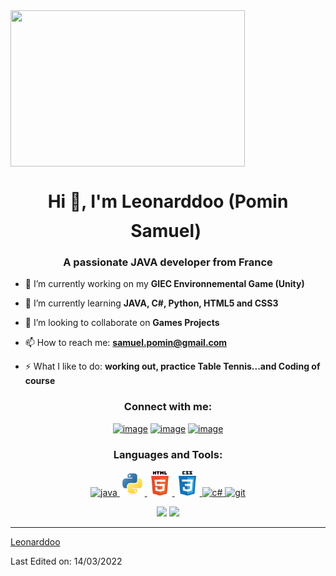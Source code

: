 <img align="top" height="250" width="375" alt="" src="https://media.giphy.com/media/qgQUggAC3Pfv687qPC/giphy.gif">

<h1 align="center">Hi 👋, I'm Leonarddoo (Pomin Samuel) <img height="40"</h1>
<h3 align="center">A passionate JAVA developer from France</h3>

- 🔭 I’m currently working on my **GIEC Environnemental Game (Unity)**

- 🌱 I’m currently learning **JAVA, C#, Python, HTML5 and CSS3**

- 👯 I’m looking to collaborate on **Games Projects**

- 📫 How to reach me: **samuel.pomin@gmail.com**

- ⚡ What I like to do: **working out, practice Table Tennis...and Coding of course**

<h3 align="center">Connect with me:</h3>
<div align="center">

[![image](https://img.shields.io/badge/Linked%20In-0A66C2.svg?style=for-the-badge&logo=linkedin&logoColor=white)](https://www.linkedin.com/in/samuel-pomin-7169b2234/)
[![image](https://raw.githubusercontent.com/jmnote/z-icons/master/88x31/github.png)](https://github.com/Leonarddoo)
[![image](https://img.shields.io/badge/Gmail-D14836?style=for-the-badge&logo=gmail&logoColor=white)](mailto:samuel.pomin@gmail.com)
  
</div>

<h3 align="center">Languages and Tools:</h3>

<p align="center"> 
  <a href="https://www.java.com/fr/" target="_blank"> 
    <img src="https://raw.githubusercontent.com/jmnote/z-icons/master/svg/java.svg" alt="java" width="40" height="40"/> 
  </a> 
  <a href="https://www.python.org" target="_blank"> 
    <img src="https://raw.githubusercontent.com/devicons/devicon/master/icons/python/python-original.svg" alt="python" width="40" height="40"/> 
  </a>  
  <a href="https://www.w3.org/html/" target="_blank"> 
    <img src="https://raw.githubusercontent.com/devicons/devicon/master/icons/html5/html5-original-wordmark.svg" alt="html5" width="40" height="40"/> 
  </a>
  <a href="https://www.w3schools.com/css/" target="_blank"> 
    <img src="https://raw.githubusercontent.com/devicons/devicon/master/icons/css3/css3-original-wordmark.svg" alt="css3" width="40" height="40"/> 
  </a> 
  <a href="https://fr.wikipedia.org/wiki/C_sharp" target="_blank"> 
    <img src="https://raw.githubusercontent.com/jmnote/z-icons/master/svg/csharp.svg" alt="c#" width="40" height="40"/> 
  </a> 
  <a href="https://git-scm.com/" target="_blank"> 
    <img src="https://www.vectorlogo.zone/logos/git-scm/git-scm-icon.svg" alt="git" width="40" height="40"/> 
  </a>
</p>

<p align= "center">
  <img height= "150" src="https://github-readme-stats.vercel.app/api?username=Leonarddoo&theme=dark&show_icons=true&include_all_commits=true" />
  <img height= "150" src="https://github-readme-stats.vercel.app/api/top-langs/?username=Leonarddoo&theme=dark&layout=compact" />
</p>

------

[Leonarddoo](https://github.com/Leonarddoo)

Last Edited on: 14/03/2022
